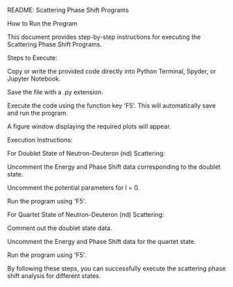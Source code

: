 README: Scattering Phase Shift Programs

How to Run the Program

This document provides step-by-step instructions for executing the Scattering Phase Shift Programs.

Steps to Execute:

Copy or write the provided code directly into Python Terminal, Spyder, or Jupyter Notebook.

Save the file with a .py extension.

Execute the code using the function key 'F5'. This will automatically save and run the program.

A figure window displaying the required plots will appear.

Execution Instructions:

For Doublet State of Neutron-Deuteron (nd) Scattering:

Uncomment the Energy and Phase Shift data corresponding to the doublet state.

Uncomment the potential parameters for l = 0.

Run the program using 'F5'.

For Quartet State of Neutron-Deuteron (nd) Scattering:

Comment out the doublet state data.

Uncomment the Energy and Phase Shift data for the quartet state.

Run the program using 'F5'.

By following these steps, you can successfully execute the scattering phase shift analysis for different states.
